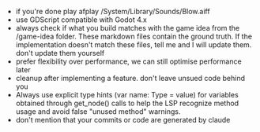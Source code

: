 * if you're done play afplay /System/Library/Sounds/Blow.aiff
* use GDScript compatible with Godot 4.x
* always check if what you build matches with the game idea from the /game-idea folder. These markdown files contain the ground truth. If the implementation doesn't match these files, tell me and I will update them. don't update them yourself 
* prefer flexibility over performance, we can still optimise performance later
* cleanup after implementing a feature. don't leave unsued code behind you
* Always use explicit type hints (var name: Type = value) for variables obtained through get_node() calls to help the LSP recognize method usage and avoid false "unused method" warnings.
* don't mention that your commits or code are generated by claude